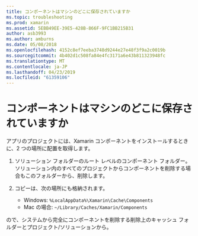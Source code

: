```yaml
---
title: コンポーネントはマシンのどこに保存されていますか
ms.topic: troubleshooting
ms.prod: xamarin
ms.assetid: 5EBB49EE-39E5-428B-866F-9FC1BB215B31
author: asb3993
ms.author: amburns
ms.date: 05/08/2018
ms.openlocfilehash: 4152c8ef7eeba3748d9244e27e48f3f9a2c0019b
ms.sourcegitcommit: 4b402d1c508fa84e4fc3171a6e43b811323948fc
ms.translationtype: MT
ms.contentlocale: ja-JP
ms.lasthandoff: 04/23/2019
ms.locfileid: "61359106"
---
```

# <a name="where-are-the-components-stored-on-my-machine"></a>コンポーネントはマシンのどこに保存されていますか

アプリのプロジェクトには、Xamarin コンポーネントをインストールするときに、2 つの場所に配置を取得します。

1. ソリューション フォルダーのルート レベルのコンポーネント フォルダー。 ソリューション内のすべてのプロジェクトからコンポーネントを削除する場合もこのフォルダーから、削除します。

2. コピーは、次の場所にも格納されます。
    - Windows: `%LocalAppData%\Xamarin\Cache\Components`
    - Mac の場合: `~/Library/Caches/Xamarin/Components`

ので、システムから完全にコンポーネントを削除する削除上のキャッシュ フォルダーとプロジェクト/ソリューションから。

